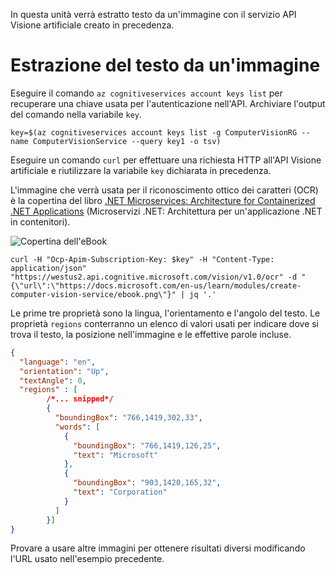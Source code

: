In questa unità verrà estratto testo da un'immagine con il servizio API Visione artificiale creato in precedenza.

# <a name="extracting-the-text-from-an-image"></a>Estrazione del testo da un'immagine

Eseguire il comando `az cognitiveservices account keys list` per recuperare una chiave usata per l'autenticazione nell'API. Archiviare l'output del comando nella variabile `key`.

```azurecli
key=$(az cognitiveservices account keys list -g ComputerVisionRG --name ComputerVisionService --query key1 -o tsv)
```

Eseguire un comando `curl` per effettuare una richiesta HTTP all'API Visione artificiale e riutilizzare la variabile `key` dichiarata in precedenza.

L'immagine che verrà usata per il riconoscimento ottico dei caratteri (OCR) è la copertina del libro [.NET Microservices: Architecture for Containerized .NET Applications](/dotnet/standard/microservices-architecture/) (Microservizi .NET: Architettura per un'applicazione .NET in contenitori).

![Copertina dell'eBook](../images/ebook.png)

```azurecli
curl -H "Ocp-Apim-Subscription-Key: $key" -H "Content-Type: application/json" "https://westus2.api.cognitive.microsoft.com/vision/v1.0/ocr" -d "{\"url\":\"https://docs.microsoft.com/en-us/learn/modules/create-computer-vision-service/ebook.png\"}" | jq '.'
```

Le prime tre proprietà sono la lingua, l'orientamento e l'angolo del testo. Le proprietà `regions` conterranno un elenco di valori usati per indicare dove si trova il testo, la posizione nell'immagine e le effettive parole incluse.

```json
{
  "language": "en",
  "orientation": "Up",
  "textAngle": 0,
  "regions" : [
        /*... snipped*/
        {
          "boundingBox": "766,1419,302,33",
          "words": [
            {
              "boundingBox": "766,1419,126,25",
              "text": "Microsoft"
            },
            {
              "boundingBox": "903,1420,165,32",
              "text": "Corporation"
            }
          ]
        }]
}
```

Provare a usare altre immagini per ottenere risultati diversi modificando l'URL usato nell'esempio precedente.